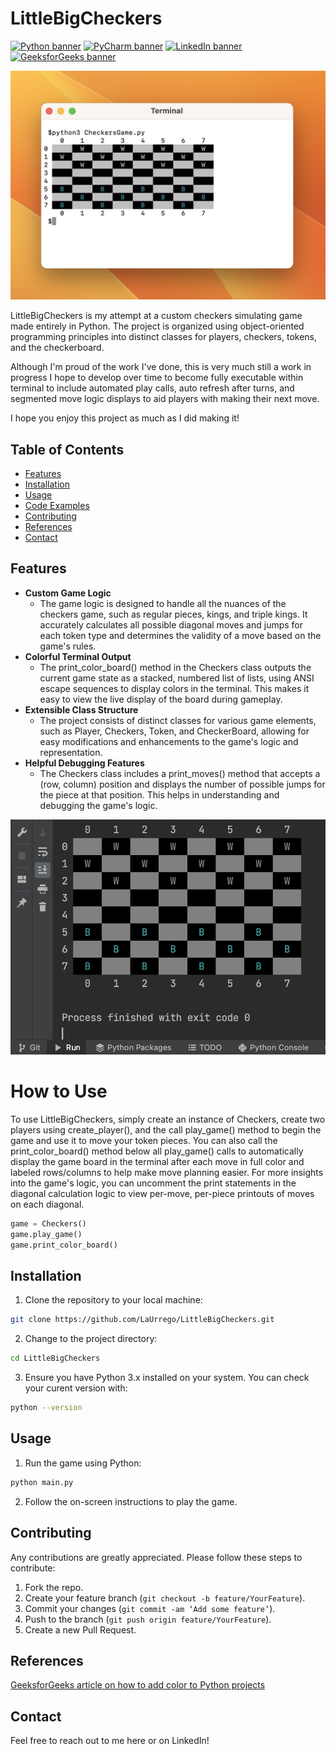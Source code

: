 # LittleBigCheckers

<a href="https://www.python.org/"><img src="https://img.shields.io/badge/Python-FFD43B?style=for-the-badge&logo=python&logoColor=blue" alt ="Python banner"></a>
<a href="https://www.jetbrains.com/pycharm/"><img src="https://img.shields.io/badge/PyCharm-000000.svg?&style=for-the-badge&logo=PyCharm&logoColor=white" alt ="PyCharm banner"></a>
<a href="https://www.linkedin.com/in/larryurrego/"><img src="https://img.shields.io/badge/LinkedIn-0077B5?style=for-the-badge&logo=linkedin&logoColor=white" alt ="LinkedIn banner"></a>
<a href="https://www.geeksforgeeks.org/print-colors-python-terminal/"><img src="https://img.shields.io/badge/GeeksforGeeks-298D46?style=for-the-badge&logo=geeksforgeeks&logoColor=white" alt ="GeeksforGeeks banner"></a>


![Terminal output view](https://github.com/LaUrrego/LittleBigCheckers/blob/main/Images/Checkers_Terminal_Screen.png)

LittleBigCheckers is my attempt at a custom checkers simulating game made entirely in Python. The project is organized 
using object-oriented programming principles into distinct classes for players, checkers, tokens, and the checkerboard.

Although I'm proud of the work I've done, this is very much still a work in progress I hope to develop over time to 
become fully executable within terminal to include automated play calls, auto refresh after turns, and segmented move
logic displays to aid players with making their next move. 

I hope you enjoy this project as much as I did making it! 

## Table of Contents

- [Features](#features)
- [Installation](#installation)
- [Usage](#usage)
- [Code Examples](#code-examples)
- [Contributing](#contributing)
- [References](#license)
- [Contact](#contact)

## Features

- **Custom Game Logic**  
  - The game logic is designed to handle all the nuances of the checkers game, such as regular pieces, kings, and triple kings. It accurately calculates all possible diagonal moves and jumps for each token type and determines the validity of a move based on the game's rules.
- **Colorful Terminal Output** 
  - The print_color_board() method in the Checkers class outputs the current game state as a stacked, numbered list of lists, using ANSI escape sequences to display colors in the terminal. This makes it easy to view the live display of the board during gameplay.
- **Extensible Class Structure** 
  - The project consists of distinct classes for various game elements, such as Player, Checkers, Token, and CheckerBoard, allowing for easy modifications and enhancements to the game's logic and representation.
- **Helpful Debugging Features** 
  - The Checkers class includes a print_moves() method that accepts a (row, column) position and displays the number of possible jumps for the piece at that position. This helps in understanding and debugging the game's logic.

![PyCharm console output view](https://github.com/LaUrrego/LittleBigCheckers/blob/main/Images/Checkers_Console_Screen.png)


# How to Use

To use LittleBigCheckers, simply create an instance of Checkers, create two players using create_player(), and the call
play_game() method to begin the game and use it to move your token pieces. You can also call the print_color_board() 
method below all play_game() calls to automatically display the game board in the terminal after each move in full color 
and labeled rows/columns to help make move planning easier. 
For more insights into the game's logic, you can uncomment the print statements in the diagonal calculation logic to view 
per-move, per-piece printouts of moves on each diagonal.

```Python
game = Checkers()
game.play_game()
game.print_color_board()
```

## Installation

1. Clone the repository to your local machine:

```bash
git clone https://github.com/LaUrrego/LittleBigCheckers.git
```

2. Change to the project directory:

```bash
cd LittleBigCheckers
```

3. Ensure you have Python 3.x installed on your system. You can check your curent version with:

```bash
python --version
```

## Usage

1. Run the game using Python:

```bash
python main.py
```

2. Follow the on-screen instructions to play the game.

## Contributing 

Any contributions are greatly appreciated. Please follow these steps to contribute:

1. Fork the repo.
2. Create your feature branch (`git checkout -b feature/YourFeature`).
3. Commit your changes (`git commit -am ‘Add some feature’`).
4. Push to the branch (`git push origin feature/YourFeature`).
5. Create a new Pull Request.

## References

<a href="https://www.geeksforgeeks.org/print-colors-python-terminal/" >GeeksforGeeks article on how to add color to Python projects</a>

## Contact

Feel free to reach out to me here or on LinkedIn!